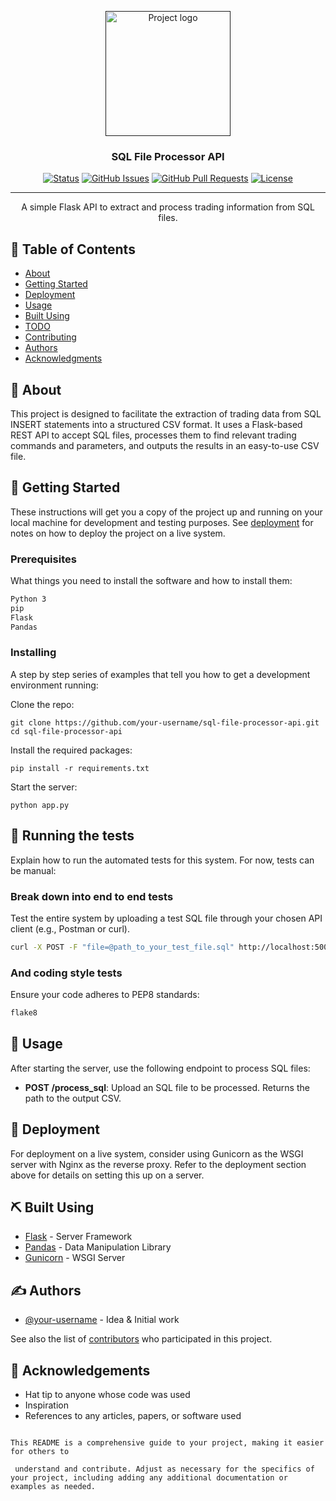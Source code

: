 
<p align="center">
  <a href="" rel="noopener">
 <img width=200px height=200px src="https://i.imgur.com/6wj0hh6.jpg" alt="Project logo"></a>
</p>

<h3 align="center">SQL File Processor API</h3>

<div align="center">

[![Status](https://img.shields.io/badge/status-active-success.svg)]()
[![GitHub Issues](https://img.shields.io/github/issues/your-username/sql-file-processor-api.svg)](https://github.com/your-username/sql-file-processor-api/issues)
[![GitHub Pull Requests](https://img.shields.io/github/issues-pr/your-username/sql-file-processor-api.svg)](https://github.com/your-username/sql-file-processor-api/pulls)
[![License](https://img.shields.io/badge/license-MIT-blue.svg)](/LICENSE)

</div>

---

<p align="center"> A simple Flask API to extract and process trading information from SQL files.
    <br> 
</p>

## 📝 Table of Contents

- [About](#about)
- [Getting Started](#getting_started)
- [Deployment](#deployment)
- [Usage](#usage)
- [Built Using](#built_using)
- [TODO](../TODO.md)
- [Contributing](../CONTRIBUTING.md)
- [Authors](#authors)
- [Acknowledgments](#acknowledgement)

## 🧐 About <a name = "about"></a>

This project is designed to facilitate the extraction of trading data from SQL INSERT statements into a structured CSV format. It uses a Flask-based REST API to accept SQL files, processes them to find relevant trading commands and parameters, and outputs the results in an easy-to-use CSV file.

## 🏁 Getting Started <a name = "getting_started"></a>

These instructions will get you a copy of the project up and running on your local machine for development and testing purposes. See [deployment](#deployment) for notes on how to deploy the project on a live system.

### Prerequisites

What things you need to install the software and how to install them:

```bash
Python 3
pip
Flask
Pandas
```

### Installing

A step by step series of examples that tell you how to get a development environment running:

Clone the repo:
```
git clone https://github.com/your-username/sql-file-processor-api.git
cd sql-file-processor-api
```

Install the required packages:
```
pip install -r requirements.txt
```

Start the server:
```
python app.py
```

## 🔧 Running the tests <a name = "tests"></a>

Explain how to run the automated tests for this system. For now, tests can be manual:

### Break down into end to end tests

Test the entire system by uploading a test SQL file through your chosen API client (e.g., Postman or curl).

```bash
curl -X POST -F "file=@path_to_your_test_file.sql" http://localhost:5000/process_sql
```

### And coding style tests

Ensure your code adheres to PEP8 standards:

```bash
flake8
```

## 🎈 Usage <a name="usage"></a>

After starting the server, use the following endpoint to process SQL files:

- **POST /process_sql**: Upload an SQL file to be processed. Returns the path to the output CSV.

## 🚀 Deployment <a name = "deployment"></a>

For deployment on a live system, consider using Gunicorn as the WSGI server with Nginx as the reverse proxy. Refer to the deployment section above for details on setting this up on a server.

## ⛏️ Built Using <a name = "built_using"></a>

- [Flask](https://flask.palletsprojects.com/) - Server Framework
- [Pandas](https://pandas.pydata.org/) - Data Manipulation Library
- [Gunicorn](https://gunicorn.org/) - WSGI Server

## ✍️ Authors <a name = "authors"></a>

- [@your-username](https://github.com/your-username) - Idea & Initial work

See also the list of [contributors](https://github.com/your-username/sql-file-processor-api/contributors) who participated in this project.

## 🎉 Acknowledgements <a name = "acknowledgement"></a>

- Hat tip to anyone whose code was used
- Inspiration
- References to any articles, papers, or software used
```

This README is a comprehensive guide to your project, making it easier for others to

 understand and contribute. Adjust as necessary for the specifics of your project, including adding any additional documentation or examples as needed.